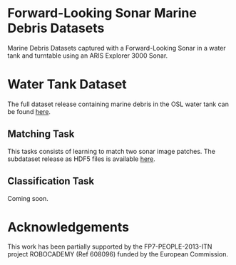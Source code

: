 # Forward-Looking Sonar Marine Debris Datasets
Marine Debris Datasets captured with a Forward-Looking Sonar in a water tank and turntable using an ARIS Explorer 3000 Sonar.

# Water Tank Dataset

The full dataset release containing marine debris in the OSL water tank can be found [here](https://github.com/mvaldenegro/marine-debris-fls-datasets/releases/tag/watertank-v1.0).

## Matching Task

This tasks consists of learning to match two sonar image patches. The subdataset release as HDF5 files is available [here](https://github.com/mvaldenegro/marine-debris-fls-datasets/releases/tag/watertank-match-v1.0).

## Classification Task

Coming soon.

# Acknowledgements
This work has been partially supported by the FP7-PEOPLE-2013-ITN project ROBOCADEMY (Ref 608096) funded by the European Commission.
